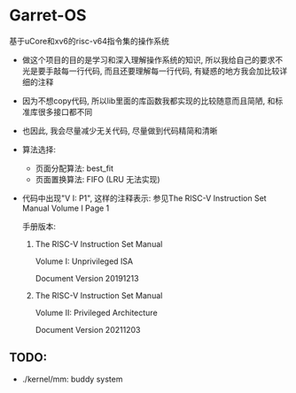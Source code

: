 # Garret-OS

基于uCore和xv6的risc-v64指令集的操作系统

- 做这个项目的目的是学习和深入理解操作系统的知识, 所以我给自己的要求不光是要手敲每一行代码, 而且还要理解每一行代码, 有疑惑的地方我会加比较详细的注释

- 因为不想copy代码, 所以lib里面的库函数我都实现的比较随意而且简陋, 和标准库很多接口都不同

- 也因此, 我会尽量减少无关代码, 尽量做到代码精简和清晰

- 算法选择: 

    - 页面分配算法: best_fit
    - 页面置换算法: FIFO (LRU 无法实现)

- 代码中出现"V I: P1", 这样的注释表示: 参见The RISC-V Instruction Set Manual Volume I Page 1

    手册版本:
    1. The RISC-V Instruction Set Manual

        Volume I: Unprivileged ISA

        Document Version 20191213
    
    2. The RISC-V Instruction Set Manual

        Volume II: Privileged Architecture

        Document Version 20211203

## TODO:

- ./kernel/mm: buddy system
